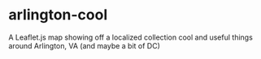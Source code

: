 # arlington-cool
A Leaflet.js map showing off a localized collection cool and useful things around Arlington, VA (and maybe a bit of DC)
